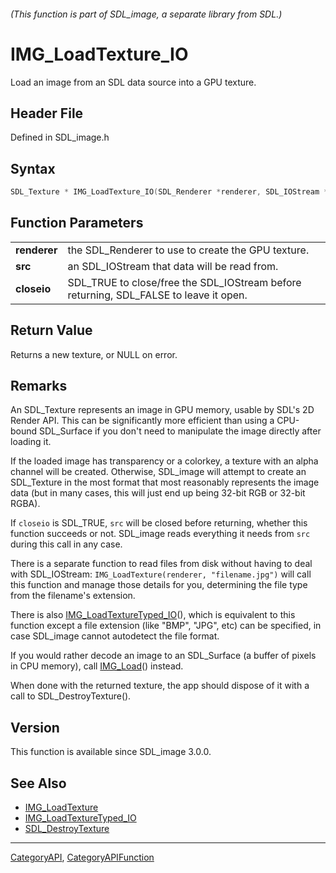 ###### (This function is part of SDL_image, a separate library from SDL.)
# IMG_LoadTexture_IO

Load an image from an SDL data source into a GPU texture.

## Header File

Defined in SDL_image.h

## Syntax

```c
SDL_Texture * IMG_LoadTexture_IO(SDL_Renderer *renderer, SDL_IOStream *src, SDL_bool closeio);

```

## Function Parameters

|                  |                                                                                       |
| ---------------- | ------------------------------------------------------------------------------------- |
| **renderer**     | the SDL_Renderer to use to create the GPU texture.                                    |
| **src**          | an SDL_IOStream that data will be read from.                                          |
| **closeio**      | SDL_TRUE to close/free the SDL_IOStream before returning, SDL_FALSE to leave it open. |

## Return Value

Returns a new texture, or NULL on error.

## Remarks

An SDL_Texture represents an image in GPU memory, usable by SDL's 2D Render
API. This can be significantly more efficient than using a CPU-bound
SDL_Surface if you don't need to manipulate the image directly after
loading it.

If the loaded image has transparency or a colorkey, a texture with an alpha
channel will be created. Otherwise, SDL_image will attempt to create an
SDL_Texture in the most format that most reasonably represents the image
data (but in many cases, this will just end up being 32-bit RGB or 32-bit
RGBA).

If `closeio` is SDL_TRUE, `src` will be closed before returning, whether
this function succeeds or not. SDL_image reads everything it needs from
`src` during this call in any case.

There is a separate function to read files from disk without having to deal
with SDL_IOStream: `IMG_LoadTexture(renderer, "filename.jpg")` will call
this function and manage those details for you, determining the file type
from the filename's extension.

There is also [IMG_LoadTextureTyped_IO](IMG_LoadTextureTyped_IO)(), which
is equivalent to this function except a file extension (like "BMP", "JPG",
etc) can be specified, in case SDL_image cannot autodetect the file format.

If you would rather decode an image to an SDL_Surface (a buffer of pixels
in CPU memory), call [IMG_Load](IMG_Load)() instead.

When done with the returned texture, the app should dispose of it with a
call to SDL_DestroyTexture().

## Version

This function is available since SDL_image 3.0.0.

## See Also

* [IMG_LoadTexture](IMG_LoadTexture)
* [IMG_LoadTextureTyped_IO](IMG_LoadTextureTyped_IO)
* [SDL_DestroyTexture](SDL_DestroyTexture)

----
[CategoryAPI](CategoryAPI), [CategoryAPIFunction](CategoryAPIFunction)

